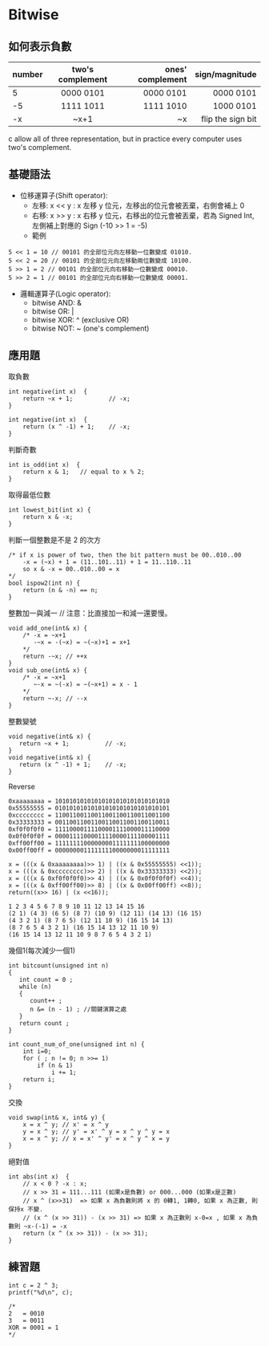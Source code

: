 
# Bitwise
## 如何表示負數
number| two's complement    | ones' complement    | sign/magnitude |
|------|:-------------:|------:|------:|
5 | 0000 0101 | 0000 0101 | 0000 0101 |
-5| 1111 1011 | 1111 1010 | 1000 0101 |
-x| ~x+1      | ~x        | flip the sign bit|

c allow all of three representation, but in practice every computer uses two's complement.

## 基礎語法
- 位移運算子(Shift operator):
    - 左移: x << y : x 左移 y 位元，左移出的位元會被丟棄，右側會補上 0
    - 右移: x >> y : x 右移 y 位元，右移出的位元會被丟棄，若為 Signed Int, 左側補上對應的 Sign (-10 >> 1 = -5)
    - 範例
```
5 << 1 = 10 // 00101 的全部位元向左移動一位數變成 01010. 
5 << 2 = 20 // 00101 的全部位元向左移動兩位數變成 10100. 
5 >> 1 = 2 // 00101 的全部位元向右移動一位數變成 00010. 
5 >> 2 = 1 // 00101 的全部位元向右移動一位數變成 00001.
```
- 邏輯運算子(Logic operator):
    - bitwise AND: &
    - bitwise OR: | 
    - bitwise XOR: ^ (exclusive OR)
    - bitwise NOT: ~ (one's complement)

## 應用題
取負數
```
int negative(int x)  {  
    return ~x + 1;          // -x;  
}  

int negative(int x)  {  
    return (x ^ -1) + 1;    // -x;  
}  
```
判斷奇數
```
int is_odd(int x)  {  
    return x & 1;   // equal to x % 2;  
}  
```
取得最低位數
```
int lowest_bit(int x) {  
    return x & -x;  
}
```

判斷一個整數是不是 2 的次方
```
/* if x is power of two, then the bit pattern must be 00..010..00
    -x = (~x) + 1 = (11..101..11) + 1 = 11..110..11
    so x & -x = 00..010..00 = x 
*/
bool ispow2(int n) {
    return (n & -n) == n;
}
```

整數加一與減一 // 注意：比直接加一和減一還要慢。
```
void add_one(int& x) {
    /* -x = ~x+1
       -~x = -(~x) = ~(~x)+1 = x+1 
    */
    return -~x; // ++x
}
void sub_one(int& x) {
    /* -x = ~x+1
       ~-x = ~(-x) = ~(~x+1) = x - 1  
    */
    return ~-x; // --x
}
 ```

整數變號
 ```
void negative(int& x) {
    return ~x + 1;          // -x;
}
void negative(int& x) {
    return (x ^ -1) + 1;    // -x;
}
 ```

Reverse
```
0xaaaaaaaa = 10101010101010101010101010101010
0x55555555 = 01010101010101010101010101010101
0xcccccccc = 11001100110011001100110011001100
0x33333333 = 00110011001100110011001100110011
0xf0f0f0f0 = 11110000111100001111000011110000
0x0f0f0f0f = 00001111000011110000111100001111
0xff00ff00 = 11111111000000001111111100000000
0x00ff00ff = 00000000111111110000000011111111

x = (((x & 0xaaaaaaaa)>> 1) | ((x & 0x55555555) <<1));
x = (((x & 0xcccccccc)>> 2) | ((x & 0x33333333) <<2));
x = (((x & 0xf0f0f0f0)>> 4) | ((x & 0x0f0f0f0f) <<4));
x = (((x & 0xff00ff00)>> 8) | ((x & 0x00ff00ff) <<8));
return((x>> 16) | (x <<16));

1 2 3 4 5 6 7 8 9 10 11 12 13 14 15 16
(2 1) (4 3) (6 5) (8 7) (10 9) (12 11) (14 13) (16 15)
(4 3 2 1) (8 7 6 5) (12 11 10 9) (16 15 14 13)
(8 7 6 5 4 3 2 1) (16 15 14 13 12 11 10 9)
(16 15 14 13 12 11 10 9 8 7 6 5 4 3 2 1)
```

幾個1(每次減少一個1)
```
int bitcount(unsigned int n)
{
   int count = 0 ;
   while (n)
   {
      count++ ;
      n &= (n - 1) ; //關鍵演算之處
   }
   return count ;
}

int count_num_of_one(unsigned int n) {  
    int i=0;  
    for ( ; n != 0; n >>= 1)  
        if (n & 1)  
            i += 1;  
    return i;  
} 
```

交換
```
void swap(int& x, int& y) {  
    x = x ^ y; // x' = x ^ y  
    y = x ^ y; // y' = x' ^ y = x ^ y ^ y = x  
    x = x ^ y; // x = x' ^ y' = x ^ y ^ x = y  
}  
```

絕對值
```
int abs(int x)  {  
    // x < 0 ? -x : x;  
    // x >> 31 = 111...111 (如果x是負數) or 000...000 (如果x是正數)  
    // x ^ (x>>31)  => 如果 x 為負數則將 x 的 0轉1, 1轉0, 如果 x 為正數, 則保持x 不變.  
    // (x ^ (x >> 31)) - (x >> 31) => 如果 x 為正數則 x-0=x , 如果 x 為負數則 ~x-(-1) = -x    
    return (x ^ (x >> 31)) - (x >> 31);  
}  

```

## 練習題
```
int c = 2 ^ 3;
printf("%d\n", c); 

/*
2   = 0010
3   = 0011
XOR = 0001 = 1
*/
```
